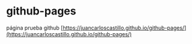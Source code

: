# github-pages
página prueba github
[https://juancarloscastillo.github.io/github-pages/](https://juancarloscastillo.github.io/github-pages/)
